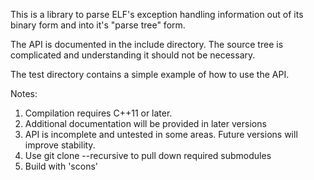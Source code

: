This is a library to parse ELF's exception handling information out of its binary form and into it's "parse tree" form.

The API is documented in the include directory.  The source tree is complicated and understanding it should not be necessary.

The test directory contains a simple example of how to use the API.

Notes:

1. Compilation requires C++11 or later.
1. Additional documentation will be provided in later versions 
1. API is incomplete and untested in some areas.  Future versions will improve stability.
1. Use git clone --recursive to pull down required submodules
1. Build with 'scons'
